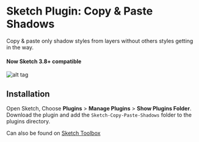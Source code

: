 # Sketch Plugin: Copy & Paste Shadows

Copy & paste only shadow styles from layers without others styles getting in the way.
#### Now Sketch 3.8+ compatible

![alt tag](http://i.imgur.com/kyENNor.gif)


## Installation

Open Sketch, Choose **Plugins** > **Manage Plugins** > **Show Plugins Folder**. Download the plugin and add the `Sketch-Copy-Paste-Shadows` folder to the plugins directory.

Can also be found on [Sketch Toolbox](http://sketchtoolbox.com/)
